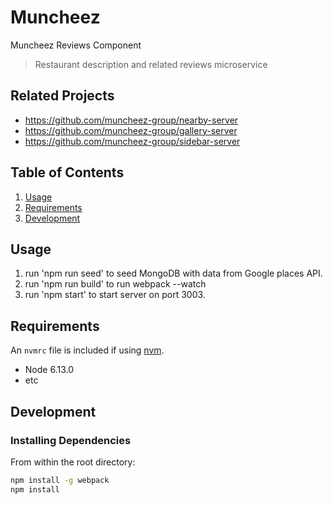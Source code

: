 # Muncheez

Muncheez Reviews Component

> Restaurant description and related reviews microservice 

## Related Projects

  - https://github.com/muncheez-group/nearby-server
  - https://github.com/muncheez-group/gallery-server
  - https://github.com/muncheez-group/sidebar-server

## Table of Contents

1. [Usage](#Usage)
1. [Requirements](#requirements)
1. [Development](#development)

## Usage

1) run 'npm run seed' to seed MongoDB with data from Google places API.
2) run 'npm run build' to run webpack --watch
3) run 'npm start' to start server on port 3003.




## Requirements

An `nvmrc` file is included if using [nvm](https://github.com/creationix/nvm).

- Node 6.13.0
- etc

## Development

### Installing Dependencies

From within the root directory:

```sh
npm install -g webpack
npm install
```

